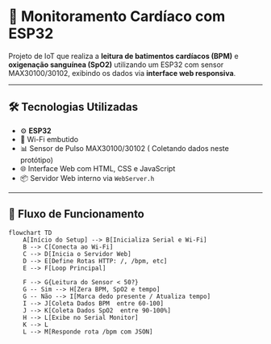 # 💓 Monitoramento Cardíaco com ESP32

Projeto de IoT que realiza a **leitura de batimentos cardíacos (BPM)** e **oxigenação sanguínea (SpO2)** utilizando um ESP32 com sensor MAX30100/30102, exibindo os dados via **interface web responsiva**.

---

## 🛠 Tecnologias Utilizadas

- ⚙️ **ESP32**
- 📡 Wi-Fi embutido
- 📊 Sensor de Pulso MAX30100/30102 ( Coletando dados neste protótipo)
- 🌐 Interface Web com HTML, CSS e JavaScript
- 📦 Servidor Web interno via `WebServer.h`

---

## 🔁 Fluxo de Funcionamento

```mermaid
flowchart TD
    A[Início do Setup] --> B[Inicializa Serial e Wi-Fi]
    B --> C[Conecta ao Wi-Fi]
    C --> D[Inicia o Servidor Web]
    D --> E[Define Rotas HTTP: /, /bpm, etc]
    E --> F[Loop Principal]

    F --> G{Leitura do Sensor < 50?}
    G -- Sim --> H[Zera BPM, SpO2 e tempo]
    G -- Não --> I[Marca dedo presente / Atualiza tempo]
    I --> J[Coleta Dados BPM  entre 60-100]
    J --> K[Coleta Dados SpO2  entre 90-100%]
    H --> L[Exibe no Serial Monitor]
    K --> L
    L --> M[Responde rota /bpm com JSON]
